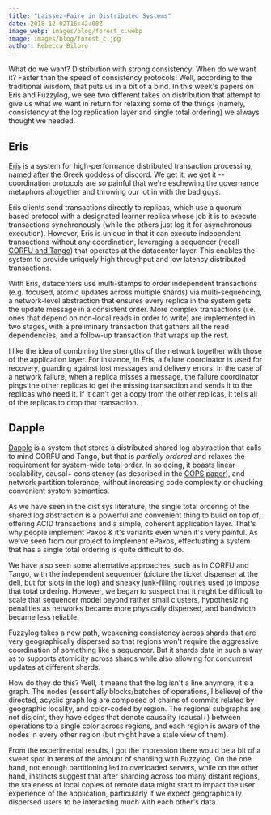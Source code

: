 ```yaml
---
title: "Laissez-Faire in Distributed Systems"
date: 2018-12-02T16:42:00Z
image_webp: images/blog/forest_c.webp
image: images/blog/forest_c.jpg
author: Rebecca Bilbro
---
```


What do we want? Distribution with strong consistency! When do we want it? Faster than the speed of consistency protocols! Well, according to the traditional wisdom, that puts us in a bit of a bind. In this week's papers on Eris and Fuzzylog, we see two different takes on distribution that attempt to give us what we want in return for relaxing some of the things (namely, consistency at the log replication layer and single total ordering) we always thought we needed.

## Eris

[Eris](https://syslab.cs.washington.edu/papers/eris-sosp17.pdf) is a system for high-performance distributed transaction processing, named after the Greek goddess of discord. We get it, we get it -- coordination protocols are *so* painful that we're eschewing the governance metaphors altogether and throwing our lot in with the bad guys.

Eris clients send transactions directly to replicas, which use a quorum based protocol with a designated learner replica whose job it is to execute transactions synchronously (while the others just log it for asynchronous execution). However, Eris is unique in that it can execute independent transactions without any coordination, leveraging a sequencer (recall [CORFU and Tango](https://rebeccabilbro.github.io/the-shared-log-abstraction/)) that operates at the datacenter layer. This enables the system to provide uniquely high throughput and low latency distributed transactions.

With Eris, datacenters use multi-stamps to order independent transactions (e.g. focused, atomic updates across multiple shards) via multi-sequencing, a network-level abstraction that ensures every replica in the system gets the update message in a consistent order. More complex transactions (i.e. ones that depend on non-local reads in order to write) are implemented in two stages, with a preliminary transaction that gathers all the read dependencies, and a follow-up transaction that wraps up the rest.

I like the idea of combining the strengths of the network together with those of the application layer. For instance, in Eris, a failure coordinator is used for recovery, guarding against lost messages and delivery errors. In the case of a network failure, when a replica misses a message, the failure coordinator pings the other replicas to get the missing transaction and sends it to the replicas who need it. If it can't get a copy from the other replicas, it tells all of the replicas to drop that transaction.

## Dapple

[Dapple](https://www.usenix.org/system/files/osdi18-lockerman.pdf) is a system that stores a distributed shared log abstraction that calls to mind CORFU and Tango, but that is *partially ordered* and relaxes the requirement for system-wide total order. In so doing, it boasts linear scalability, causal+ consistency (as described in the [COPS paper](https://rebeccabilbro.github.io/slightly-more-consistent/)), and network partition tolerance, without increasing code complexity or chucking convenient system semantics.

As we have seen in the dist sys literature, the single total ordering of the shared log abstraction is a powerful and convenient thing to build on top of; offering ACID transactions and a simple, coherent application layer. That's why people implement Paxos & it's variants even when it's very painful. As we've seen from our project to implement ePaxos, effectuating a system that has a single total ordering is quite difficult to do.

We have also seen some alternative approaches, such as in CORFU and Tango, with the independent sequencer (picture the ticket dispenser at the deli, but for slots in the log) and sneaky junk-filling routines used to impose that total ordering. However, we began to suspect that it might be difficult to scale that sequencer model beyond rather small clusters, hypothesizing penalities as networks became more physically dispersed, and bandwidth became less reliable.

Fuzzylog takes a new path, weakening consistency across shards that are very geographically dispersed so that regions won't require the aggressive coordination of something like a sequencer. But it shards data in such a way as to supports atomicity across shards while also allowing for concurrent updates at different shards.

How do they do this? Well, it means that the log isn't a line anymore, it's a graph. The nodes (essentially blocks/batches of operations, I believe) of the directed, acyclic graph log are composed of chains of commits related by geographic locality, and color-coded by region. The regional subgraphs are not disjoint, they have edges that denote causality (causal+) between operations to a single color across regions, and each region is aware of the nodes in every other region (but might have a stale view of them).

From the experimental results, I got the impression there would be a bit of a sweet spot in terms of the amount of sharding with Fuzzylog. On the one hand, not enough partitioning led to overloaded servers, while on the other hand, instincts suggest that after sharding across too many distant regions, the staleness of local copies of remote data might start to impact the user experience of the application, particularly if we expect geographically dispersed users to be interacting much with each other's data.